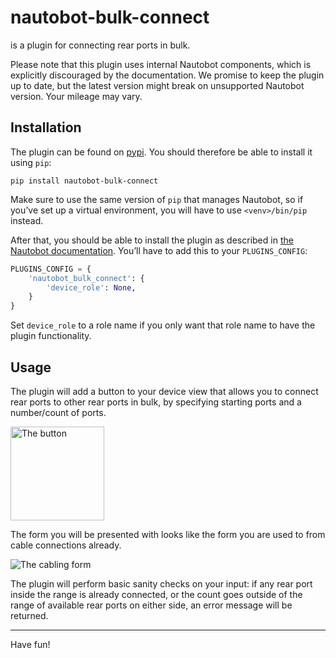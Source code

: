 # nautobot-bulk-connect

is a plugin for connecting rear ports in bulk.

Please note that this plugin uses internal Nautobot components, which is
explicitly discouraged by the documentation. We promise to keep the plugin up
to date, but the latest version might break on unsupported Nautobot version.
Your mileage may vary.

## Installation

The plugin can be found on [pypi](https://pypi.org/project/nautobot-bulk-connect).
You should therefore be able to install it using `pip`:

```
pip install nautobot-bulk-connect
```

Make sure to use the same version of `pip` that manages Nautobot, so if you’ve
set up a virtual environment, you will have to use `<venv>/bin/pip` instead.

After that, you should be able to install the plugin as described in [the
Nautobot documentation](https://nautbot.readthedocs.io/en/stable/plugins/). You’ll
have to add this to your `PLUGINS_CONFIG`:

```python
PLUGINS_CONFIG = {
    'nautobot_bulk_connect': {
        'device_role': None,
    }
}
```

Set `device_role` to a role name if you only want that role name to have the
plugin functionality.

## Usage

The plugin will add a button to your device view that allows you to connect
rear ports to other rear ports in bulk, by specifying starting ports and
a number/count of ports.

<img alt="The button" src="./docs/button.png" width="150">

The form you will be presented with looks like the form you are used to from
cable connections already.

![The cabling form](./docs/form.png)

The plugin will perform basic sanity checks on your input: if any rear port
inside the range is already connected, or the count goes outside of the range
of available rear ports on either side, an error message will be
returned.

<hr/>

Have fun!
